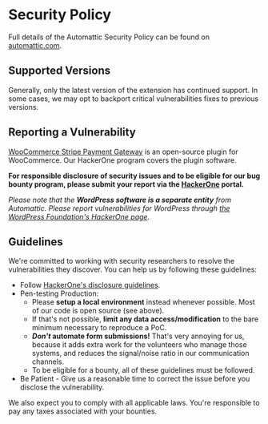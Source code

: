 # Security Policy

Full details of the Automattic Security Policy can be found on [automattic.com](https://automattic.com/security/).

## Supported Versions

Generally, only the latest version of the extension has continued support.  In some cases, we may opt to backport critical vulnerabilities fixes to previous versions. 

## Reporting a Vulnerability

[WooCommerce Stripe Payment Gateway](https://woocommerce.com/products/stripe/) is an open-source plugin for WooCommerce. Our HackerOne program covers the plugin software.

**For responsible disclosure of security issues and to be eligible for our bug bounty program, please submit your report via the [HackerOne](https://hackerone.com/automattic) portal.**

_Please note that the **WordPress software is a separate entity** from Automattic. Please report vulnerabilities for WordPress through [the WordPress Foundation's HackerOne page](https://hackerone.com/wordpress)._

## Guidelines

We're committed to working with security researchers to resolve the vulnerabilities they discover. You can help us by following these guidelines:

*   Follow [HackerOne's disclosure guidelines](https://www.hackerone.com/disclosure-guidelines).
*   Pen-testing Production:
    *   Please **setup a local environment** instead whenever possible. Most of our code is open source (see above).
    *   If that's not possible, **limit any data access/modification** to the bare minimum necessary to reproduce a PoC.
    *   **_Don't_ automate form submissions!** That's very annoying for us, because it adds extra work for the volunteers who manage those systems, and reduces the signal/noise ratio in our communication channels.
    *   To be eligible for a bounty, all of these guidelines must be followed.
*   Be Patient - Give us a reasonable time to correct the issue before you disclose the vulnerability.

We also expect you to comply with all applicable laws. You're responsible to pay any taxes associated with your bounties.
